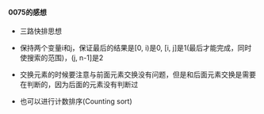 #### 0075的感想
- 三路快排思想
- 保持两个变量i和j，保证最后的结果是[0, i)是0, [i, j]是1(最后才能完成，同时使搜索的范围)，(j, n-1]是2
- 交换元素的时候要注意与前面元素交换没有问题，但是和后面元素交换是需要在判断的，因为后面的元素没有判断过

- 也可以进行计数排序(Counting sort)

